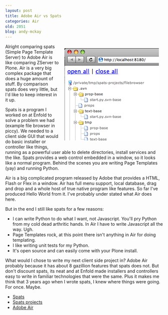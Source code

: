 ```yaml
---
layout: post
title: Adobe Air vs Spats
categories: Air
old: 2051
blog: andy-mckay
---
```

<img src="/files/spats.png" style="float: right; padding: 1em" />
<p>Alright comparing spats (Simple Page Template Server) to Adobe Air is like comparing ZServer to Plone. Air is a very big complex package that does a huge amount of stuff. By comparison spats does very little, but I'd like to keep interest in it up.</p>
<p>Spats is a program I worked on at Enfold to solve a problem we had (example file browser in piccy). We needed to a client side GUI that would do basic installer or controller like things, running as a powerful user able to delete directories, install services and the like. Spats provides a web control embedded in a window, so it looks like a normal program. Behind the scenes you are writing Page Templates (yay) and running Python.</p>
<p>Air is a big complicated program released by Adobe that provides a HTML, Flash or Flex  in a window. Air has full menu support, local database, drag and drop and a whole host of true native program like features. So far I've produced Hello World from it. I've probably under stated what Air does here.</p>
<p>But in the end I still like spats for a few reasons:</p>
<ul>
<li>I can write Python to do what I want, not Javascript. You'll pry Python from my cold dead arthritic hands. In Air I have to write Javascript all the way. Ugh.</li>
<li>Page Templates rock, at this point there isn't anything in Air for doing templating.</li>
<li>I like writing unit tests for my Python.</li>
<li>It's open source and can easily come with your Plone install.</li>
</ul>
<p>What would I chose to write my next client side project in? Adobe Air probably because it has about 8 gazillion features that spats does not. But don't discount spats, its neat and at Enfold made installers and controllers easy to write in familiar technologies that were the same. Plus it makes me think that 3 years ago when I wrote spats, I knew where things were going. For once. Maybe.</p> 
<ul>
<li><a href="https://svn.enfoldsystems.com/public/spats">Spats</a></li>
<li><a href="https://svn.enfoldsystems.com/public/spats-projects">Spats projects</a></li>
<li><a href="http://www.adobe.com/products/air">Adobe Air</a></li>
</ul>